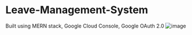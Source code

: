 # Leave-Management-System
Built using MERN stack, Google Cloud Console, Google OAuth 2.0
![image](https://github.com/AshokGadde/Leave-Management-System/assets/82217218/ca3c68dc-e4c8-4e29-848d-1360662ed5d6)
